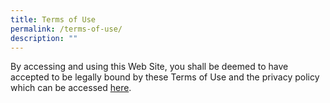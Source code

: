 ```yaml
---
title: Terms of Use
permalink: /terms-of-use/
description: ""
---
```

By accessing and using this Web Site, you shall be deemed to have accepted to be legally bound by these Terms of Use and the privacy policy which can be accessed [here](https://cms.isomer.gov.sg/privacy/).